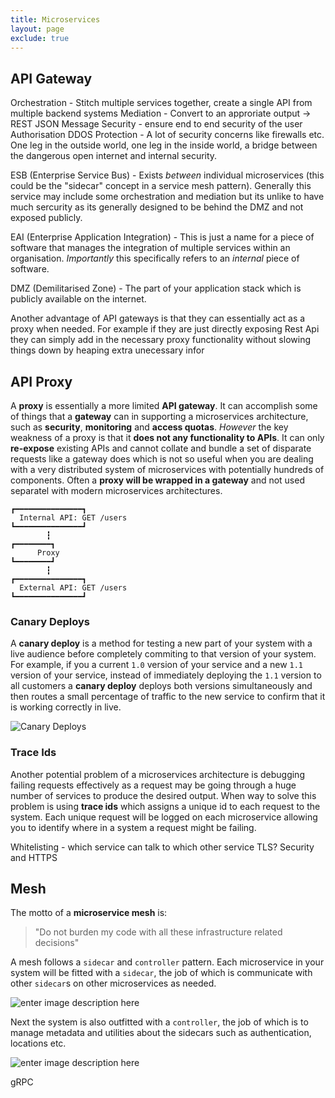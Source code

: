 ```yaml
---
title: Microservices
layout: page
exclude: true
---
```



## API Gateway

Orchestration - Stitch multiple services together, create a single API from multiple backend systems
Mediation - Convert to an approriate output -> REST JSON
Message Security - ensure end to end security of the user
Authorisation
DDOS Protection - A lot of security concerns like firewalls etc.
One leg in the outside world, one leg in the inside world, a bridge between the dangerous open internet and internal security.

ESB (Enterprise Service Bus) - Exists *between* individual microservices (this could be the "sidecar" concept in a service mesh pattern). Generally this service may include some orchestration and mediation but its unlike to have much sercurity as its generally designed to be behind the DMZ and not exposed publicly.

EAI (Enterprise Application Integration) - This is just a name for a piece of software that manages the integration of multiple services within an organisation. *Importantly* this specifically refers to an *internal* piece of software.

DMZ (Demilitarised Zone) - The part of your application stack which is publicly available on the internet.

Another advantage of API gateways is that they can essentially act as a proxy when needed. For example if they are just directly exposing Rest Api they can simply add in the necessary proxy functionality without slowing things down by heaping extra unecessary infor

## API Proxy

A **proxy** is essentially a more limited **API gateway**. It can accomplish some of things that a **gateway** can in supporting a microservices architecture, such as **security**, **monitoring** and **access quotas**. *However* the key weakness of a proxy is that it **does not any functionality to APIs**. It can only **re-expose** existing APIs and cannot collate and bundle a set of disparate requests like a gateway does which is not so useful when you are dealing with a very distributed system of microservices with potentially hundreds of components. Often a **proxy will be wrapped in a gateway** and not used separatel with modern microservices architectures.
```
┏━━━━━━━━━━━━━━━┓
  Internal API: GET /users
┗━━━━━━━━━━━━━━━┛
		┇
┏━━━━━━━━┓
      Proxy
┗━━━━━━━━┛
		┇
┏━━━━━━━━━━━━━━━┓
  External API: GET /users
┗━━━━━━━━━━━━━━━┛
```

### Canary Deploys

A **canary deploy** is a method for testing a new part of your system with a live audience before completely commiting to that version of your system. For example, if you a current `1.0` version of your service and a new `1.1` version of your service, instead of immediately deploying the `1.1` version to all customers a **canary deploy** deploys both versions simultaneously and then routes a small percentage of traffic to the new service to confirm that it is working correctly in live.

![Canary Deploys](https://i.imgur.com/2vnL1M4.png)

### Trace Ids

Another potential problem of a microservices architecture is debugging failing requests effectively as a request may be going through a huge number of services to produce the desired output. When way to solve this problem is using **trace ids** which assigns a unique id to each request to the system. Each unique request will be logged on each microservice allowing you to identify where in a system a request might be failing.

Whitelisting - which service can talk to which other service
TLS? Security and HTTPS


## Mesh

The motto of a **microservice mesh** is:

> "Do not burden my code with all these infrastructure related decisions"

A mesh follows a `sidecar` and `controller` pattern. Each microservice in your system will be fitted with a `sidecar`, the job of which is communicate with other `sidecar`s on other microservices as needed.

![enter image description here](https://i.imgur.com/0ajWAdQ.png)


Next the system is also outfitted with a `controller`, the job of which is to manage metadata and utilities about the sidecars such as authentication, locations etc.

![enter image description here](https://i.imgur.com/1AY5T70.png)


gRPC
<!--stackedit_data:
eyJoaXN0b3J5IjpbMTgwNjYxNzUzNyw3NTczNzAzMTUsMTg1MD
c1MDUwOCwtMTI2NTUxNDYxOCwtMTU2NjI2Mzk4MCwtMTE0ODMw
MTM0MiwxNDAwMzg5NTM4LC01NjcxNTgyNjFdfQ==
-->